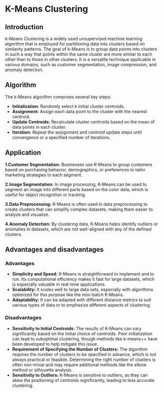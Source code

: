 # K-Means Clustering

## Introduction
k-Means Clustering is a widely used unsupervised machine learning algorithm that is employed for partitioning data into clusters based on similarity patterns. The goal of k-Means is to group data points into clusters in such a way that points within the same cluster are more similar to each other than to those in other clusters. It is a versatile technique applicable in various domains, such as customer segmentation, image compression, and anomaly detection.


## Algorithm 
The k-Means algorithm comprises several key steps:
- **Initialization:** Randomly select k initial cluster centroids.
- **Assignment:** Assign each data point to the cluster with the nearest centroid.
- **Update Centroids:** Recalculate cluster centroids based on the mean of data points in each cluster.
- **Iteration:** Repeat the assignment and centroid update steps until convergence or a specified number of iterations.

## Application
**1.Customer Segmentation:** Businesses use K-Means to group customers based on purchasing behavior, demographics, or preferences to tailor marketing strategies to each segment.

**2.Image Segmentation:** In image processing, K-Means can be used to segment an image into different parts based on the color data, which is useful for object recognition or tracking.

**3.Data Preprocessing:** K-Means is often used in data preprocessing to create clusters that can simplify complex datasets, making them easier to analyze and visualize.

**4.Anomaly Detection:** By clustering data, K-Means helps identify outliers or anomalies in datasets, which are not well-aligned with any of the defined clusters.

## Advantages and disadvantages

### Advantages
-  **Simplicity and Speed:** K-Means is straightforward to implement and to run. Its computational efficiency makes it fast for large datasets, which is especially valuable in real-time applications.
-  **Scalability:** It scales well to large data sets, especially with algorithms optimized for this purpose like the mini-batch K-Means.
-  **Adaptability:** It can be adapted with different distance metrics to suit various types of data or to emphasize different aspects of clustering.

### Disadvantages
- **Sensitivity to Initial Centroids:** The results of K-Means can vary significantly based on the initial choice of centroids. Poor initialization can lead to suboptimal clustering, though methods like k-means++ have been developed to help mitigate this issue.
- **Requirement of Specifying the Number of Clusters:** The algorithm requires the number of clusters to be specified in advance, which is not always practical or feasible. Determining the right number of clusters is often non-trivial and may require additional methods like the elbow method or silhouette analysis.
- **Sensitivity to Outliers:** K-Means is sensitive to outliers, as they can skew the positioning of centroids significantly, leading to less accurate clustering.

